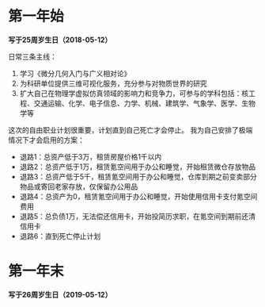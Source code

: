 # 第一年始

**写于25周岁生日（2018-05-12）**

日常三条主线：
1. 学习《微分几何入门与广义相对论》
2. 为科研单位提供三维可视化服务，充分参与对物质世界的研究
3. 扩大自己在物理学虚拟仿真领域的影响力和竞争力，可参与的学科包括：核工程、交通运输、化学、电子信息、力学、机械、建筑学、气象学、医学、生物学等

这次的自由职业计划很重要，计划直到自己死亡才会停止。
我为自己安排了极端情况下才会启用的方案：
* 退路1：总资产低于3万，租赁房屋价格1千以内
* 退路2：总资产低于1万，租赁氪空间用于办公和睡觉，开始租赁微仓存放物品
* 退路3：总资产低于5千，租赁氪空间用于办公和睡觉，仓库到期之前变卖部分物品或寄回老家存放，仅保留办公用品
* 退路4：总资产为0，租赁氪空间用于办公和睡觉，开始使用信用卡支付氪空间费用
* 退路5：总负债1万，无法偿还信用卡，开始投简历求职，在氪空间到期前还清信用卡
* 退路6：直到死亡停止计划




# 第一年末

**写于26周岁生日（2019-05-12）**























